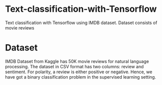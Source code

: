# Text-classification-with-Tensorflow
Text classification with Tensorflow using IMDB dataset. Dataset consists of movie reviews 

# Dataset 
IMDB Dataset from Kaggle has 50K movie reviews for natural language processing. The dataset in CSV format has two columns: review and sentiment. For polarity, a review is either positive or negative. Hence, we have got a binary classification problem in the supervised learning setting.


